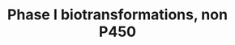 ---
annotations:
- id: PW:0000376
  parent: regulatory pathway
  type: Pathway Ontology
  value: cytochrome P450-independent phase I biotransformation pathway
authors:
- Rollie
- Thomas
- Evelo
- MaintBot
- Khanspers
- Egonw
- Zari
- Mkutmon
- Marvin M2
description: This pathway lists several phase 1 biotransformations and their related
  enzymes.   Proteins on this pathway have targeted assays available via the [https://assays.cancer.gov/available_assays?wp_id=WP136
  CPTAC Assay Portal]
last-edited: 2021-05-27
ndex: 78a28f44-8b61-11eb-9e72-0ac135e8bacf
organisms:
- Homo sapiens
redirect_from:
- /index.php/Pathway:WP136
- /instance/WP136
- /instance/WP136_rr118346
revision: r118346
schema-jsonld:
- '@context': https://schema.org/
  '@id': https://wikipathways.github.io/pathways/WP136.html
  '@type': Dataset
  creator:
    '@type': Organization
    name: WikiPathways
  description: This pathway lists several phase 1 biotransformations and their related
    enzymes.   Proteins on this pathway have targeted assays available via the [https://assays.cancer.gov/available_assays?wp_id=WP136
    CPTAC Assay Portal]
  keywords:
  - CES1
  - CES2
  - CES7
  - ESD
  - LIPA
  - PON1
  - PON2
  - PON3
  - Phosphoric acid esters
  - amides
  - carboxylic acid esters
  - thio esters
  license: CC0
  name: Phase I biotransformations, non P450
seo: CreativeWork
title: Phase I biotransformations, non P450
wpid: WP136
---